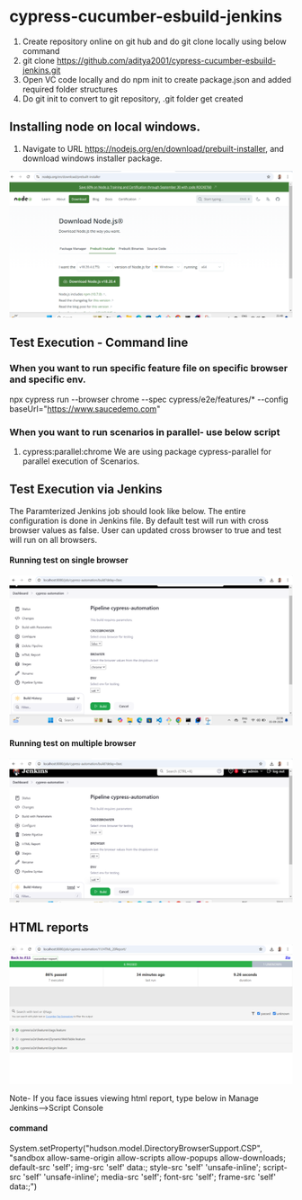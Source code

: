 # cypress-cucumber-esbuild-jenkins
1. Create repository online on git hub and do git clone locally using below command
2. git clone https://github.com/aditya2001/cypress-cucumber-esbuild-jenkins.git
3. Open VC code locally and do npm init to create package.json and added required folder structures
4. Do git init to convert to git repository, .git folder get created

## Installing node on local windows.
1. Navigate to URL https://nodejs.org/en/download/prebuilt-installer, and download windows installer package.

![alt text](image.png)

## Test Execution - Command line
### When you want to run specific feature file on specific browser and specific env.
npx cypress run --browser chrome --spec cypress/e2e/features/* --config baseUrl="https://www.saucedemo.com"

### When you want to run scenarios in parallel- use below script
1. cypress:parallel:chrome
We are using package cypress-parallel for parallel execution of Scenarios.

## Test Execution via Jenkins
The Paramterized Jenkins job should look like below. The entire configuration is done in Jenkins file.
By default test will run with cross browser values as false. User can updated cross browser to true and test will run on all browsers.
#### Running test on single browser 
![alt text](image-1.png)

#### Running test on multiple browser
![alt text](image-3.png)

## HTML reports

![alt text](image-2.png)

Note- If you face issues viewing html report, type below in Manage Jenkins-->Script Console
#### command
System.setProperty("hudson.model.DirectoryBrowserSupport.CSP", "sandbox allow-same-origin allow-scripts allow-popups allow-downloads; default-src 'self'; img-src 'self' data:; style-src 'self' 'unsafe-inline'; script-src 'self' 'unsafe-inline'; media-src 'self'; font-src 'self'; frame-src 'self' data:;")



